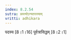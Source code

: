 ```yaml
---
index: 8.2.54
sutra: प्रस्त्योऽन्यतरस्याम्
vritti: adhikara
---
```


 पदस्य [8।1।16]  पूर्वत्रासिद्धम् [8।2।1]  